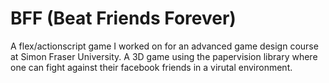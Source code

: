 BFF (Beat Friends Forever)
===

A flex/actionscript game I worked on for an advanced game design course at Simon Fraser University. A 3D game using the papervision library where one can fight against their facebook friends in a virutal environment.
